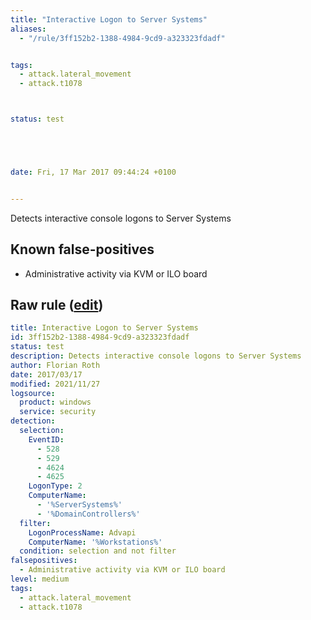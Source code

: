```yaml
---
title: "Interactive Logon to Server Systems"
aliases:
  - "/rule/3ff152b2-1388-4984-9cd9-a323323fdadf"


tags:
  - attack.lateral_movement
  - attack.t1078



status: test





date: Fri, 17 Mar 2017 09:44:24 +0100


---
```


Detects interactive console logons to Server Systems

<!--more-->


## Known false-positives

* Administrative activity via KVM or ILO board




## Raw rule ([edit](https://github.com/SigmaHQ/sigma/edit/master/rules/windows/builtin/security/win_susp_interactive_logons.yml))
```yaml
title: Interactive Logon to Server Systems
id: 3ff152b2-1388-4984-9cd9-a323323fdadf
status: test
description: Detects interactive console logons to Server Systems
author: Florian Roth
date: 2017/03/17
modified: 2021/11/27
logsource:
  product: windows
  service: security
detection:
  selection:
    EventID:
      - 528
      - 529
      - 4624
      - 4625
    LogonType: 2
    ComputerName:
      - '%ServerSystems%'
      - '%DomainControllers%'
  filter:
    LogonProcessName: Advapi
    ComputerName: '%Workstations%'
  condition: selection and not filter
falsepositives:
  - Administrative activity via KVM or ILO board
level: medium
tags:
  - attack.lateral_movement
  - attack.t1078

```

